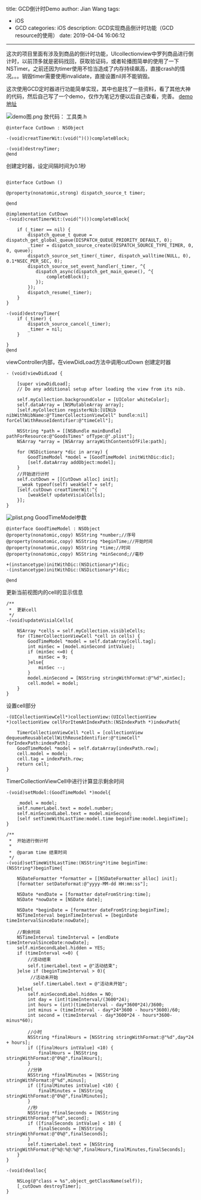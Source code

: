 title: GCD倒计时Demo
author: Jian Wang
tags:
  - iOS
  - GCD
categories: iOS
description: GCD实现商品倒计时功能（GCD resource的使用）
date: 2019-04-04 16:06:12
---
这次的项目里面有涉及到商品的倒计时功能，UIcollectionview中罗列商品进行倒计时，以前顶多就是密码找回，获取验证码，或者轮播图简单的使用了一下NSTimer。之前还因为timer使用不恰当造成了内存持续飙高，直接crash的情况。。。销毁timer需要使用invalidate，直接设置nil并不能销毁。

这次使用GCD定时器进行功能简单实现，其中也是找了一些资料，看了其他大神的代码，然后自己写了一个demo，仅作为笔记方便以后自己查看，完善。
[demo地址]( https://github.com/w467364316/GoodTimerDemo.git)

![demo图.png](http://upload-images.jianshu.io/upload_images/2203462-b82a6a996dd07c05.png?imageMogr2/auto-orient/strip%7CimageView2/2/w/1240)
放代码：
工具类.h

```
@interface CutDown : NSObject

-(void)creatTimerWit:(void(^)())completeBlock;

-(void)destroyTimer;
@end
```
创建定时器，设定间隔时间为0.1秒
```

@interface CutDown ()

@property(nonatomic,strong) dispatch_source_t timer;

@end

@implementation CutDown
-(void)creatTimerWit:(void(^)())completeBlock{

    if (_timer == nil) {
        dispatch_queue_t queue = dispatch_get_global_queue(DISPATCH_QUEUE_PRIORITY_DEFAULT, 0);
        _timer = dispatch_source_create(DISPATCH_SOURCE_TYPE_TIMER, 0, 0, queue);
        dispatch_source_set_timer(_timer, dispatch_walltime(NULL, 0), 0.1*NSEC_PER_SEC, 0);
        dispatch_source_set_event_handler(_timer, ^{
           dispatch_async(dispatch_get_main_queue(), ^{
               completeBlock();
           });
        });
        dispatch_resume(_timer);
    }
}

-(void)destroyTimer{
    if (_timer) {
        dispatch_source_cancel(_timer);
        _timer = nil;
    }
    
}
@end
```
viewController内部，在viewDidLoad方法中调用cutDown 创建定时器
```
- (void)viewDidLoad {
    
    [super viewDidLoad];
    // Do any additional setup after loading the view from its nib.
    
    self.myCollection.backgroundColor = [UIColor whiteColor];
    self.dataArray = [NSMutableArray array];
    [self.myCollection registerNib:[UINib nibWithNibName:@"TimerCollectionViewCell" bundle:nil] forCellWithReuseIdentifier:@"timeCell"];
    
    NSString *path = [[NSBundle mainBundle] pathForResource:@"GoodsTimes" ofType:@".plist"];
    NSArray *array = [NSArray arrayWithContentsOfFile:path];
    
    for (NSDictionary *dic in array) {
        GoodTimeModel *model = [GoodTimeModel initWithDic:dic];
        [self.dataArray addObject:model];
    }
    //开始进行计时
    self.cutDown = [[CutDown alloc] init];
    __weak typeof(self) weakSelf = self;
    [self.cutDown creatTimerWit:^{
        [weakSelf updateVisialCells];
    }];
}
```
![plist.png](http://upload-images.jianshu.io/upload_images/2203462-7a479d21dd209a6a.png?imageMogr2/auto-orient/strip%7CimageView2/2/w/1240)
GoodTimeModel参数
```
@interface GoodTimeModel : NSObject
@property(nonatomic,copy) NSString *number;//序号
@property(nonatomic,copy) NSString *beginTime;//开始时间
@property(nonatomic,copy) NSString *time;//时间
@property(nonatomic,copy) NSString *minSecond;//毫秒

+(instancetype)initWithDic:(NSDictionary*)dic;
-(instancetype)initWithDic:(NSDictionary*)dic;

@end
```
更新当前视图内的cell的显示信息
```
/**
 *  更新cell
 */
-(void)updateVisialCells{
    
    NSArray *cells = self.myCollection.visibleCells;
    for (TimerCollectionViewCell *cell in cells) {
        GoodTimeModel *model = self.dataArray[cell.tag];
        int minSec = [model.minSecond intValue];
        if (minSec <=0) {
            minSec = 9;
        }else{
            minSec --;
        }
        model.minSecond = [NSString stringWithFormat:@"%d",minSec];
        cell.model = model;
    }
}
```
设置cell部分
```
-(UICollectionViewCell*)collectionView:(UICollectionView *)collectionView cellForItemAtIndexPath:(NSIndexPath *)indexPath{
    
    TimerCollectionViewCell *cell = [collectionView dequeueReusableCellWithReuseIdentifier:@"timeCell" forIndexPath:indexPath];
    GoodTimeModel *model = self.dataArray[indexPath.row];
    cell.model = model;
    cell.tag = indexPath.row;
    return cell;
}
```
TimerCollectionViewCell中进行计算显示剩余时间
```
-(void)setModel:(GoodTimeModel *)model{
    
    _model = model;
    self.numerLabel.text = model.number;
    self.minSecondLabel.text = model.minSecond;
    [self setTimeWithLastTime:model.time beginTime:model.beginTime];
}

/**
 *  开始进行倒计时
 *
 *  @param time 结束时间
 */
-(void)setTimeWithLastTime:(NSString*)time beginTime:(NSString*)beginTime{

    NSDateFormatter *formatter = [[NSDateFormatter alloc] init];
    [formatter setDateFormat:@"yyyy-MM-dd HH:mm:ss"];
    
    NSDate *endDate = [formatter dateFromString:time];
    NSDate *nowDate = [NSDate date];
    
    NSDate *beginDate = [formatter dateFromString:beginTime];
    NSTimeInterval beginTimeInterval = [beginDate timeIntervalSinceDate:nowDate];
    
    //剩余时间
    NSTimeInterval timeInterval = [endDate timeIntervalSinceDate:nowDate];
    self.minSecondLabel.hidden = YES;
    if (timeInterval <=0) {
        //活动结束
        self.timerLabel.text = @"活动结束";
    }else if (beginTimeInterval > 0){
         //活动未开始
          self.timerLabel.text = @"活动未开始";
    }else{
        self.minSecondLabel.hidden = NO;
        int day = (int)timeInterval/(3600*24);
        int hours = (int)(timeInterval - day*3600*24)/3600;
        int minus = (timeInterval - day*24*3600 - hours*3600)/60;
        int second = (timeInterval - day*3600*24 - hours*3600- minus*60);
        
        //小时
        NSString *finalHours = [NSString stringWithFormat:@"%d",day*24 + hours];
        if ([finalHours intValue] <10) {
            finalHours = [NSString stringWithFormat:@"0%@",finalHours];
        }
        //分钟
        NSString *finalMinutes = [NSString stringWithFormat:@"%d",minus];
        if ([finalMinutes intValue] <10) {
            finalMinutes = [NSString stringWithFormat:@"0%@",finalMinutes];
        }
        //秒
        NSString *finalSeconds = [NSString stringWithFormat:@"%d",second];
        if ([finalSeconds intValue] < 10) {
            finalSeconds = [NSString stringWithFormat:@"0%@",finalSeconds];
        }
        self.timerLabel.text = [NSString stringWithFormat:@"%@:%@:%@",finalHours,finalMinutes,finalSeconds];
    }
}
```
```
-(void)dealloc{
    
    NSLog(@"class = %s",object_getClassName(self));
    [_cutDown destroyTimer];
}
```
